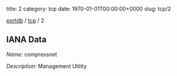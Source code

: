 title: 2
category: tcp
date: 1970-01-01T00:00:00+0000
slug: tcp/2

[portdb](/) / [tcp](/category/tcp.html) / 2


## IANA Data

_Name:_ compressnet

_Description:_ Management Utility

